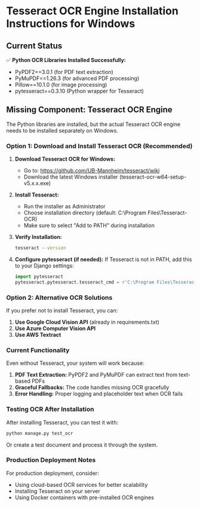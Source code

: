 # Tesseract OCR Engine Installation Instructions for Windows

## Current Status
✅ **Python OCR Libraries Installed Successfully:**
- PyPDF2==3.0.1 (for PDF text extraction)
- PyMuPDF==1.26.3 (for advanced PDF processing)
- Pillow==10.1.0 (for image processing)
- pytesseract==0.3.10 (Python wrapper for Tesseract)

## Missing Component: Tesseract OCR Engine

The Python libraries are installed, but the actual Tesseract OCR engine needs to be installed separately on Windows.

### Option 1: Download and Install Tesseract OCR (Recommended)

1. **Download Tesseract OCR for Windows:**
   - Go to: https://github.com/UB-Mannheim/tesseract/wiki
   - Download the latest Windows installer (tesseract-ocr-w64-setup-v5.x.x.exe)

2. **Install Tesseract:**
   - Run the installer as Administrator
   - Choose installation directory (default: C:\Program Files\Tesseract-OCR)
   - Make sure to select "Add to PATH" during installation

3. **Verify Installation:**
   ```cmd
   tesseract --version
   ```

4. **Configure pytesseract (if needed):**
   If Tesseract is not in PATH, add this to your Django settings:
   ```python
   import pytesseract
   pytesseract.pytesseract.tesseract_cmd = r'C:\Program Files\Tesseract-OCR\tesseract.exe'
   ```

### Option 2: Alternative OCR Solutions

If you prefer not to install Tesseract, you can:

1. **Use Google Cloud Vision API** (already in requirements.txt)
2. **Use Azure Computer Vision API**
3. **Use AWS Textract**

### Current Functionality

Even without Tesseract, your system will work because:

1. **PDF Text Extraction:** PyPDF2 and PyMuPDF can extract text from text-based PDFs
2. **Graceful Fallbacks:** The code handles missing OCR gracefully
3. **Error Handling:** Proper logging and placeholder text when OCR fails

### Testing OCR After Installation

After installing Tesseract, you can test it with:

```bash
python manage.py test_ocr
```

Or create a test document and process it through the system.

### Production Deployment Notes

For production deployment, consider:
- Using cloud-based OCR services for better scalability
- Installing Tesseract on your server
- Using Docker containers with pre-installed OCR engines
